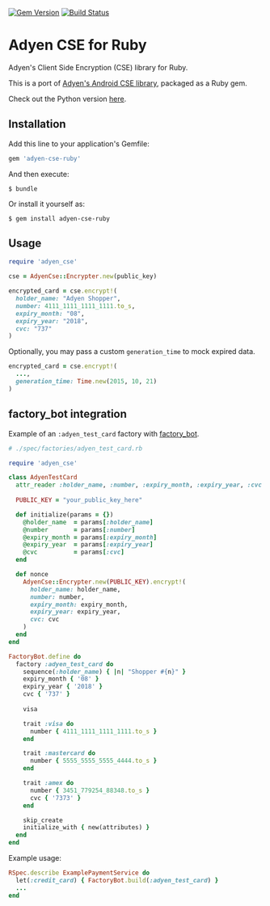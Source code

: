 [![Gem Version](https://badge.fury.io/rb/adyen-cse-ruby.svg)](https://badge.fury.io/rb/adyen-cse-ruby)
[![Build Status](https://travis-ci.org/jooeycheng/adyen-cse-ruby.svg?branch=master)](https://travis-ci.org/jooeycheng/adyen-cse-ruby)

# Adyen CSE for Ruby

Adyen's Client Side Encryption (CSE) library for Ruby.

This is a port of [Adyen's Android CSE library](https://github.com/Adyen/adyen-cse-android), packaged as a Ruby gem.

Check out the Python version [here](https://github.com/cheah/adyen-cse-python).

## Installation

Add this line to your application's Gemfile:

```ruby
gem 'adyen-cse-ruby'
```

And then execute:

    $ bundle

Or install it yourself as:

    $ gem install adyen-cse-ruby

## Usage

```ruby
require 'adyen_cse'

cse = AdyenCse::Encrypter.new(public_key)

encrypted_card = cse.encrypt!(
  holder_name: "Adyen Shopper",
  number: 4111_1111_1111_1111.to_s,
  expiry_month: "08",
  expiry_year: "2018",
  cvc: "737"
)
```

Optionally, you may pass a custom `generation_time` to mock expired data.

```ruby
encrypted_card = cse.encrypt!(
  ...,
  generation_time: Time.new(2015, 10, 21)
)
```

## factory_bot integration
Example of an `:adyen_test_card` factory with [factory_bot](https://github.com/thoughtbot/factory_bot).

```ruby
# ./spec/factories/adyen_test_card.rb

require 'adyen_cse'

class AdyenTestCard
  attr_reader :holder_name, :number, :expiry_month, :expiry_year, :cvc
  
  PUBLIC_KEY = "your_public_key_here"

  def initialize(params = {})
    @holder_name  = params[:holder_name]
    @number       = params[:number]
    @expiry_month = params[:expiry_month]
    @expiry_year  = params[:expiry_year]
    @cvc          = params[:cvc]
  end

  def nonce
    AdyenCse::Encrypter.new(PUBLIC_KEY).encrypt!(
      holder_name: holder_name,
      number: number,
      expiry_month: expiry_month,
      expiry_year: expiry_year,
      cvc: cvc
    )
  end
end

FactoryBot.define do
  factory :adyen_test_card do
    sequence(:holder_name) { |n| "Shopper #{n}" }
    expiry_month { '08' }
    expiry_year { '2018' }
    cvc { '737' }
    
    visa

    trait :visa do
      number { 4111_1111_1111_1111.to_s }
    end

    trait :mastercard do
      number { 5555_5555_5555_4444.to_s }
    end

    trait :amex do
      number { 3451_779254_88348.to_s }
      cvc { '7373' }
    end

    skip_create
    initialize_with { new(attributes) }
  end
end
```

Example usage:
```ruby
RSpec.describe ExamplePaymentService do
  let(:credit_card) { FactoryBot.build(:adyen_test_card) }
  ...
end
```
